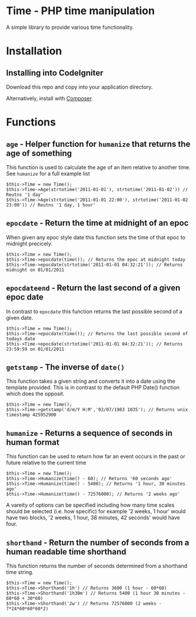 Time - PHP time manipulation
============================
A simple library to provide various time functionality.


Installation
============

Installing into CodeIgniter
---------------------------
Download this repo and copy into your application directory.

Alternatively, install with [Composer](http://getcomposer.org).


Functions
=========

`age` - Helper function for `humanize` that returns the age of something
------------------------------------------------------------------------
This function is used to calculate the age of an item relative to another time. See `humanize` for a full example list

	$this->Time = new Time();
	$this->Time->Age(strtotime('2011-01-01'), strtotime('2011-01-02')) // Reutns '1 day'
	$this->Time->Age(strtotime('2011-01-01 22:00'), strtotime('2011-01-02 23:00')) // Reutns '1 day, 1 hour'


`epocdate` - Return the time at midnight of an epoc
---------------------------------------------------
When given any epoc style date this function sets the time of that epoc to midnight precicely.

	$this->Time = new Time();
	$this->Time->epocdate(time()); // Returns the epoc at midnight today
	$this->Time->epocdate(strtotime('2011-01-01 04:32:21')); // Returns midnight on 01/01/2011


`epocdateend` - Return the last second of a given epoc date
-----------------------------------------------------------
In contrast to `epocdate` this function returns the last possible second of a given date.

	$this->Time = new Time();
	$this->Time->epocdate(time()); // Returns the last possible second of todays date
	$this->Time->epocdate(strtotime('2011-01-01 04:32:21')); // Returns 23:59:59 on 01/01/2011


`getstamp` - The inverse of `date()`
------------------------------------
This function takes a given string and converts it into a date using the template provided.
This is in contrast to the default PHP Date() function which does the opposit.


	$this->Time = new Time();
	$this->Time->getstamp('d/m/Y H:M','02/07/1983 1035'); // Returns unix timestamp 425952900
	

`humanize` - Returns a sequence of seconds in human format
----------------------------------------------------------
This function can be used to return how far an event occurs in the past or future relative to the current time

	$this->Time = new Time();
	$this->Time->Humanize(time() - 60); // Returns '60 seconds ago'
	$this->Time->Humanize(time() - 5400); // Returns '1 hour, 30 minutes ago'
	$this->Time->Humanize(time() - 72576000); // Returns '2 weeks ago'

A vareity of options can be specified including how many time scales should be selected (i.e. how specific) for example '2 weeks, 1 hour' would have two blocks, '2 weeks, 1 hour, 38 minutes, 42 seconds' would have four.


`shorthand` - Return the number of seconds from a human readable time shorthand
-------------------------------------------------------------------------------
This function returns the number of seconds determined from a shorthand time string.

	$this->Time = new Time();
	$this->Time->Shorthand('1h') // Returns 3600 (1 hour - 60*60)
	$this->Time->Shorthand('1h30m') // Returns 5400 (1 hour 30 minutes - 60*60 + 30*60)
	$this->Time->Shorthand('2w') // Returns 72576000 (2 weeks - 7*24*60*60*60*2)
